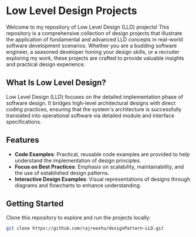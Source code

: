 # Low Level Design Projects

Welcome to my repository of Low Level Design (LLD) projects! This repository is a comprehensive collection of design projects that illustrate the application of fundamental and advanced LLD concepts in real-world software development scenarios. Whether you are a budding software engineer, a seasoned developer honing your design skills, or a recruiter exploring my work, these projects are crafted to provide valuable insights and practical design experience.

## What Is Low Level Design?

Low Level Design (LLD) focuses on the detailed implementation phase of software design. It bridges high-level architectural designs with direct coding practices, ensuring that the system's architecture is successfully translated into operational software via detailed module and interface specifications.

## Features

- **Code Examples**: Practical, reusable code examples are provided to help understand the implementation of design principles.
- **Focus on Best Practices**: Emphasis on scalability, maintainability, and the use of established design patterns.
- **Interactive Design Examples**: Visual representations of designs through diagrams and flowcharts to enhance understanding.

## Getting Started

Clone this repository to explore and run the projects locally:

```bash
git clone https://github.com/rajreeshu/designPattern-LLD.git
